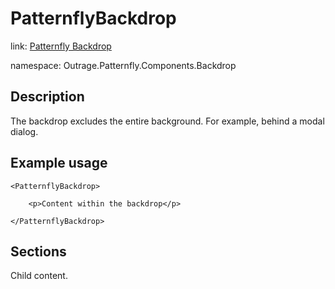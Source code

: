 ﻿

# PatternflyBackdrop

link: [Patternfly Backdrop](https://www.patternfly.org/v4/components/backdrop)

namespace: Outrage.Patternfly.Components.Backdrop

## Description

The backdrop excludes the entire background.  For example, behind a modal dialog.

## Example usage
```
<PatternflyBackdrop>

	<p>Content within the backdrop</p>

</PatternflyBackdrop>
```
## Sections

Child content.
